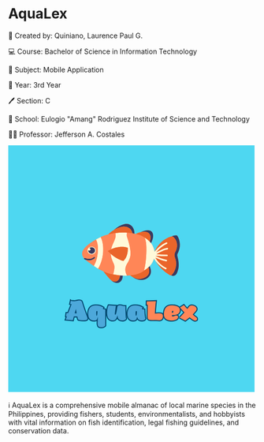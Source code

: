
# AquaLex

👨 Created by: Quiniano, Laurence Paul G.

💻 Course: Bachelor of Science in Information Technology

📱 Subject: Mobile Application

📅 Year: 3rd Year

🖊 Section: C

🏫 School: Eulogio "Amang" Rodriguez Institute of Science and Technology

👨‍🏫 Professor: Jefferson A. Costales






![Logo](https://github.com/Renceskieee/AquaLex_Quiniano/blob/main/assets/images/AquaLex_Logo.png)

ℹ AquaLex is a comprehensive mobile almanac of local marine species in the Philippines, providing fishers, students, environmentalists, and hobbyists with vital information on fish identification, legal fishing guidelines, and conservation data.
